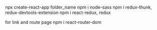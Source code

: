 npx create-react-app folder_name
npm i node-sass
npm i redux-thunk, redux-devtools-extension
npm i react-redux, redux

for link and route page
npm i react-router-dom
